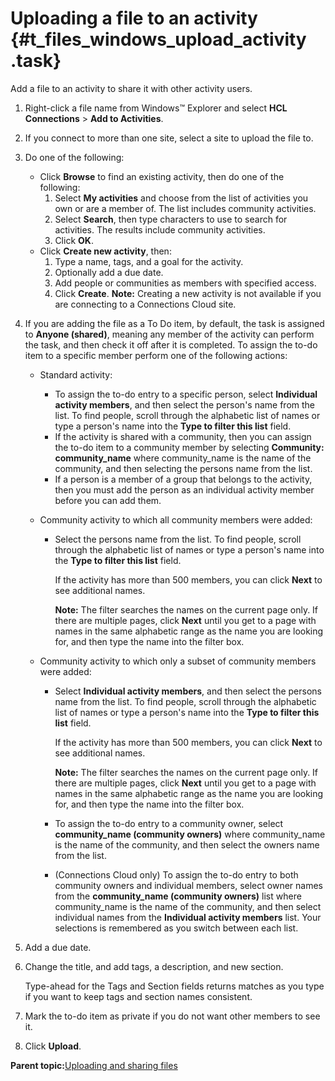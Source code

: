 # Uploading a file to an activity {#t_files_windows_upload_activity .task}

Add a file to an activity to share it with other activity users.

1.  Right-click a file name from Windows™ Explorer and select **HCL Connections** \> **Add to Activities**.

2.  If you connect to more than one site, select a site to upload the file to.

3.  Do one of the following:

    -   Click **Browse** to find an existing activity, then do one of the following:
        1.  Select **My activities** and choose from the list of activities you own or are a member of. The list includes community activities.
        2.  Select **Search**, then type characters to use to search for activities. The results include community activities.
        3.  Click **OK**.
    -   Click **Create new activity**, then:
        1.  Type a name, tags, and a goal for the activity.
        2.  Optionally add a due date.
        3.  Add people or communities as members with specified access.
        4.  Click **Create**.
    **Note:** Creating a new activity is not available if you are connecting to a Connections Cloud site.

4.  If you are adding the file as a To Do item, by default, the task is assigned to **Anyone \(shared\)**, meaning any member of the activity can perform the task, and then check it off after it is completed. To assign the to-do item to a specific member perform one of the following actions:

    -   Standard activity:
        -   To assign the to-do entry to a specific person, select **Individual activity members**, and then select the person's name from the list. To find people, scroll through the alphabetic list of names or type a person's name into the **Type to filter this list** field.
        -   If the activity is shared with a community, then you can assign the to-do item to a community member by selecting **Community: community\_name** where community\_name is the name of the community, and then selecting the persons name from the list.
        -   If a person is a member of a group that belongs to the activity, then you must add the person as an individual activity member before you can add them.
    -   Community activity to which all community members were added:
        -   Select the persons name from the list. To find people, scroll through the alphabetic list of names or type a person's name into the **Type to filter this list** field.

            If the activity has more than 500 members, you can click **Next** to see additional names.

            **Note:** The filter searches the names on the current page only. If there are multiple pages, click **Next** until you get to a page with names in the same alphabetic range as the name you are looking for, and then type the name into the filter box.

    -   Community activity to which only a subset of community members were added:
        -   Select **Individual activity members**, and then select the persons name from the list. To find people, scroll through the alphabetic list of names or type a person's name into the **Type to filter this list** field.

            If the activity has more than 500 members, you can click **Next** to see additional names.

            **Note:** The filter searches the names on the current page only. If there are multiple pages, click **Next** until you get to a page with names in the same alphabetic range as the name you are looking for, and then type the name into the filter box.

        -   To assign the to-do entry to a community owner, select **community\_name \(community owners\)** where community\_name is the name of the community, and then select the owners name from the list.
        -   \(Connections Cloud only\) To assign the to-do entry to both community owners and individual members, select owner names from the **community\_name \(community owners\)** list where community\_name is the name of the community, and then select individual names from the **Individual activity members** list. Your selections is remembered as you switch between each list.
5.  Add a due date.

6.  Change the title, and add tags, a description, and new section.

    Type-ahead for the Tags and Section fields returns matches as you type if you want to keep tags and section names consistent.

7.  Mark the to-do item as private if you do not want other members to see it.

8.  Click **Upload**.


**Parent topic:**[Uploading and sharing files](../../connectors/enduser/c_files_windows_upload_over.md)

